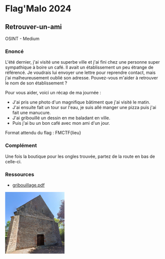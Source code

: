 # Flag'Malo 2024

## Retrouver-un-ami

OSINT - Medium

### Enoncé

L'été dernier, j'ai visité une superbe ville et j'ai fini chez une personne super sympathique à boire un café. Il avait un établissement un peu étrange de référencé. Je voudrais lui envoyer une lettre pour reprendre contact, mais j'ai malheureusement oublié son adresse. Pouvez-vous m'aider à retrouver le nom de son établissement ?

Pour vous aider, voici un récap de ma journée :
   - J'ai pris une photo d'un magnifique bâtiment que j'ai visité le matin.
   - J'ai ensuite fait un tour sur l'eau, je suis allé manger une pizza puis j'ai fait une manucure.
   - J'ai gribouillé un dessin en me baladant en ville.
   - Puis j'ai bu un bon café avec mon ami d'un jour.

Format attendu du flag : FMCTF{lieu}

### Complément

Une fois la boutique pour les ongles trouvée, partez de la route en bas de celle-ci.

### Ressources

- [gribouillage.pdf](gribouillage.pdf)

<img src="photo.png" alt="photo.png" width="auto" height="200">
